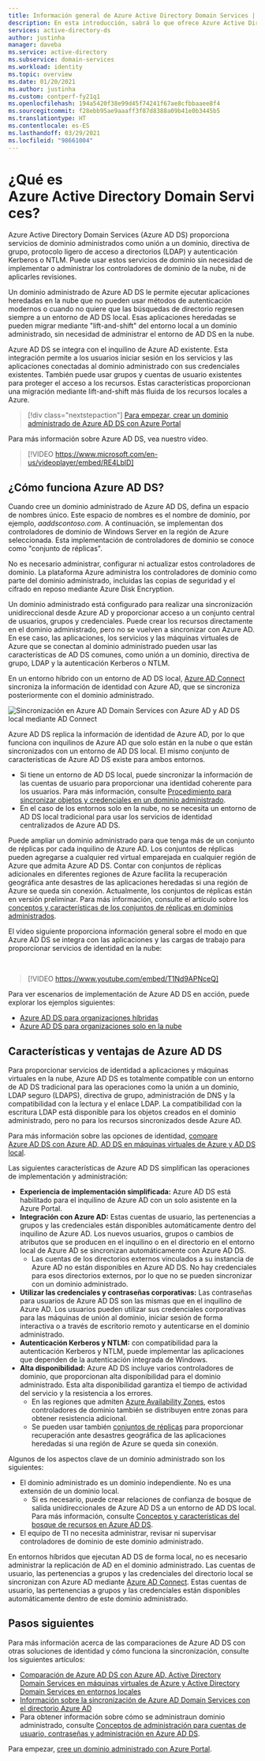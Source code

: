 ```yaml
---
title: Información general de Azure Active Directory Domain Services | Microsoft Docs
description: En esta introducción, sabrá lo que ofrece Azure Active Directory Domain Services y cómo usarlo en su organización para ofrecer servicios de identidad a las aplicaciones y los servicios en la nube.
services: active-directory-ds
author: justinha
manager: daveba
ms.service: active-directory
ms.subservice: domain-services
ms.workload: identity
ms.topic: overview
ms.date: 01/20/2021
ms.author: justinha
ms.custom: contperf-fy21q1
ms.openlocfilehash: 194a5420f38e99d45f74241f67ae8cfbbaaee8f4
ms.sourcegitcommit: f28ebb95ae9aaaff3f87d8388a09b41e0b3445b5
ms.translationtype: HT
ms.contentlocale: es-ES
ms.lasthandoff: 03/29/2021
ms.locfileid: "98661004"
---
```

# <a name="what-is-azure-active-directory-domain-services"></a>¿Qué es Azure Active Directory Domain Services?

Azure Active Directory Domain Services (Azure AD DS) proporciona servicios de dominio administrados como unión a un dominio, directiva de grupo, protocolo ligero de acceso a directorios (LDAP) y autenticación Kerberos o NTLM. Puede usar estos servicios de dominio sin necesidad de implementar o administrar los controladores de dominio de la nube, ni de aplicarles revisiones.

Un dominio administrado de Azure AD DS le permite ejecutar aplicaciones heredadas en la nube que no pueden usar métodos de autenticación modernos o cuando no quiere que las búsquedas de directorio regresen siempre a un entorno de AD DS local. Esas aplicaciones heredadas se pueden migrar mediante "lift-and-shift" del entorno local a un dominio administrado, sin necesidad de administrar el entorno de AD DS en la nube.

Azure AD DS se integra con el inquilino de Azure AD existente. Esta integración permite a los usuarios iniciar sesión en los servicios y las aplicaciones conectadas al dominio administrado con sus credenciales existentes. También puede usar grupos y cuentas de usuario existentes para proteger el acceso a los recursos. Estas características proporcionan una migración mediante lift-and-shift más fluida de los recursos locales a Azure.

> [!div class="nextstepaction"]
> [Para empezar, crear un dominio administrado de Azure AD DS con Azure Portal][tutorial-create]

Para más información sobre Azure AD DS, vea nuestro vídeo.

> [!VIDEO https://www.microsoft.com/en-us/videoplayer/embed/RE4LblD]

## <a name="how-does-azure-ad-ds-work"></a>¿Cómo funciona Azure AD DS?

Cuando cree un dominio administrado de Azure AD DS, defina un espacio de nombres único. Este espacio de nombres es el nombre de dominio, por ejemplo, *aaddscontoso.com*. A continuación, se implementan dos controladores de dominio de Windows Server en la región de Azure seleccionada. Esta implementación de controladores de dominio se conoce como "conjunto de réplicas".

No es necesario administrar, configurar ni actualizar estos controladores de dominio. La plataforma Azure administra los controladores de dominio como parte del dominio administrado, incluidas las copias de seguridad y el cifrado en reposo mediante Azure Disk Encryption.

Un dominio administrado está configurado para realizar una sincronización unidireccional desde Azure AD y proporcionar acceso a un conjunto central de usuarios, grupos y credenciales. Puede crear los recursos directamente en el dominio administrado, pero no se vuelven a sincronizar con Azure AD. En ese caso, las aplicaciones, los servicios y las máquinas virtuales de Azure que se conectan al dominio administrado pueden usar las características de AD DS comunes, como unión a un dominio, directiva de grupo, LDAP y la autenticación Kerberos o NTLM.

En un entorno híbrido con un entorno de AD DS local, [Azure AD Connect][azure-ad-connect] sincroniza la información de identidad con Azure AD, que se sincroniza posteriormente con el dominio administrado.

![Sincronización en Azure AD Domain Services con Azure AD y AD DS local mediante AD Connect](./media/active-directory-domain-services-design-guide/sync-topology.png)

Azure AD DS replica la información de identidad de Azure AD, por lo que funciona con inquilinos de Azure AD que solo están en la nube o que están sincronizados con un entorno de AD DS local. El mismo conjunto de características de Azure AD DS existe para ambos entornos.

* Si tiene un entorno de AD DS local, puede sincronizar la información de las cuentas de usuario para proporcionar una identidad coherente para los usuarios. Para más información, consulte [Procedimiento para sincronizar objetos y credenciales en un dominio administrado][synchronization].
* En el caso de los entornos solo en la nube, no se necesita un entorno de AD DS local tradicional para usar los servicios de identidad centralizados de Azure AD DS.

Puede ampliar un dominio administrado para que tenga más de un conjunto de réplicas por cada inquilino de Azure AD. Los conjuntos de réplicas pueden agregarse a cualquier red virtual emparejada en cualquier región de Azure que admita Azure AD DS. Contar con conjuntos de réplicas adicionales en diferentes regiones de Azure facilita la recuperación geográfica ante desastres de las aplicaciones heredadas si una región de Azure se queda sin conexión. Actualmente, los conjuntos de réplicas están en versión preliminar. Para más información, consulte el artículo sobre los [conceptos y características de los conjuntos de réplicas en dominios administrados][concepts-replica-sets].

El vídeo siguiente proporciona información general sobre el modo en que Azure AD DS se integra con las aplicaciones y las cargas de trabajo para proporcionar servicios de identidad en la nube:

<br />

>[!VIDEO https://www.youtube.com/embed/T1Nd9APNceQ]

Para ver escenarios de implementación de Azure AD DS en acción, puede explorar los ejemplos siguientes:

* [Azure AD DS para organizaciones híbridas](scenarios.md#azure-ad-ds-for-hybrid-organizations)
* [Azure AD DS para organizaciones solo en la nube](scenarios.md#azure-ad-ds-for-cloud-only-organizations)

## <a name="azure-ad-ds-features-and-benefits"></a>Características y ventajas de Azure AD DS

Para proporcionar servicios de identidad a aplicaciones y máquinas virtuales en la nube, Azure AD DS es totalmente compatible con un entorno de AD DS tradicional para las operaciones como la unión a un dominio, LDAP seguro (LDAPS), directiva de grupo, administración de DNS y la compatibilidad con la lectura y el enlace LDAP. La compatibilidad con la escritura LDAP está disponible para los objetos creados en el dominio administrado, pero no para los recursos sincronizados desde Azure AD.

Para más información sobre las opciones de identidad, [compare Azure AD DS con Azure AD, AD DS en máquinas virtuales de Azure y AD DS local][compare].

Las siguientes características de Azure AD DS simplifican las operaciones de implementación y administración:

* **Experiencia de implementación simplificada:** Azure AD DS está habilitado para el inquilino de Azure AD con un solo asistente en la Azure Portal.
* **Integración con Azure AD:** Estas cuentas de usuario, las pertenencias a grupos y las credenciales están disponibles automáticamente dentro del inquilino de Azure AD. Los nuevos usuarios, grupos o cambios de atributos que se producen en el inquilino o en el directorio en el entorno local de Azure AD se sincronizan automáticamente con Azure AD DS.
    * Las cuentas de los directorios externos vinculados a su instancia de Azure AD no están disponibles en Azure AD DS. No hay credenciales para esos directorios externos, por lo que no se pueden sincronizar con un dominio administrado.
* **Utilizar las credenciales y contraseñas corporativas:** Las contraseñas para usuarios de Azure AD DS son las mismas que en el inquilino de Azure AD. Los usuarios pueden utilizar sus credenciales corporativas para las máquinas de unión al dominio, iniciar sesión de forma interactiva o a través de escritorio remoto y autenticarse en el dominio administrado.
* **Autenticación Kerberos y NTLM:** con compatibilidad para la autenticación Kerberos y NTLM, puede implementar las aplicaciones que dependen de la autenticación integrada de Windows.
* **Alta disponibilidad:** Azure AD DS incluye varios controladores de dominio, que proporcionan alta disponibilidad para el dominio administrado. Esta alta disponibilidad garantiza el tiempo de actividad del servicio y la resistencia a los errores.
    * En las regiones que admiten [Azure Availability Zones][availability-zones], estos controladores de dominio también se distribuyen entre zonas para obtener resistencia adicional.
    * Se pueden usar también [conjuntos de réplicas][concepts-replica-sets] para proporcionar recuperación ante desastres geográfica de las aplicaciones heredadas si una región de Azure se queda sin conexión.

Algunos de los aspectos clave de un dominio administrado son los siguientes:

* El dominio administrado es un dominio independiente. No es una extensión de un dominio local.
    * Si es necesario, puede crear relaciones de confianza de bosque de salida unidireccionales de Azure AD DS a un entorno de AD DS local. Para más información, consulte [Conceptos y características del bosque de recursos en Azure AD DS][ forest-trusts].
* El equipo de TI no necesita administrar, revisar ni supervisar controladores de dominio de este dominio administrado.

En entornos híbridos que ejecutan AD DS de forma local, no es necesario administrar la replicación de AD en el dominio administrado. Las cuentas de usuario, las pertenencias a grupos y las credenciales del directorio local se sincronizan con Azure AD mediante [Azure AD Connect][azure-ad-connect]. Estas cuentas de usuario, las pertenencias a grupos y las credenciales están disponibles automáticamente dentro de este dominio administrado.

## <a name="next-steps"></a>Pasos siguientes

Para más información acerca de las comparaciones de Azure AD DS con otras soluciones de identidad y cómo funciona la sincronización, consulte los siguientes artículos:

* [Comparación de Azure AD DS con Azure AD, Active Directory Domain Services en máquinas virtuales de Azure y Active Directory Domain Services en entornos locales][compare]
* [Información sobre la sincronización de Azure AD Domain Services con el directorio Azure AD][synchronization]
* Para obtener información sobre cómo se administraun dominio administrado, consulte [Conceptos de administración para cuentas de usuario, contraseñas y administración en Azure AD DS][administration-concepts].

Para empezar, [cree un dominio administrado con Azure Portal][tutorial-create].

<!-- INTERNAL LINKS -->
[compare]: compare-identity-solutions.md
[synchronization]: synchronization.md
[tutorial-create]: tutorial-create-instance.md
[azure-ad-connect]: ../active-directory/hybrid/whatis-azure-ad-connect.md
[password-hash-sync]: ../active-directory/hybrid/how-to-connect-password-hash-synchronization.md
[availability-zones]: ../availability-zones/az-overview.md
[forest-trusts]: concepts-resource-forest.md
[administration-concepts]: administration-concepts.md
[synchronization]: synchronization.md
[concepts-replica-sets]: concepts-replica-sets.md
